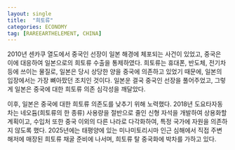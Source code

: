```yaml
---
layout: single
title:  "희토류"
categories: ECONOMY
tag: [RAREEARTHELEMENT, CHINA]
---
```


2010년 센카쿠 열도에서 중국인 선장이 일본 해경에 체포되는 사건이 있었고, 중국은 이에 대응하여 일본으로의 희토류 수출을 통제하였다. 희토류는 휴대폰, 반도체, 전기차 등에 쓰이는 물질로, 일본은 당시 상당한 양을 중국에 의존하고 있었기 때문에, 일본의 입장에서는 가장 뼈아팠던 조치인 것이다. 일본운 결국 중국인 선장을 풀어주었고, 그렇게 일본은 중국에 대한 희토류 의존 심각성을 깨달았다.  

이후, 일본은 중국에 대한 희토류 의존도를 낮추기 위해 노력했다. 2018년 도요타자동차는 네오듐(희토류의 한 종류) 사용량을 절반으로 줄인 신형 자석을 개발하여 상용화할 계획이고, 수입처 또한 중국 이외의 다른 나라로 다각화하여, 특정 국가에 자원을 의존하지 않도록 했다. 2025년에는 태평양에 있는 미나미토리시마 인근 심해에서 직접 주변 해저에 매장된 희토류 채굴 준비에 나서며, 희토류 탈 중국화에 박차를 가하고 있다.

